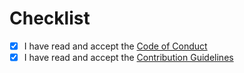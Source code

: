 # Checklist

<!-- Please follow this checklist and put an x in each of the boxes, like this: [x]. It will ensure that our team takes your pull request seriously. -->

- [X] I have read and accept the [Code of Conduct](https://github.com/wa7sa34cx/carved-rock-fitness-webapp/blob/master/CODE_OF_CONDUCT.md)
- [X] I have read and accept the [Contribution Guidelines](https://github.com/wa7sa34cx/carved-rock-fitness-webapp/blob/master/CONTRIBUTING.md)

<!-- Feel free to add any addtional description of changes below this line -->
